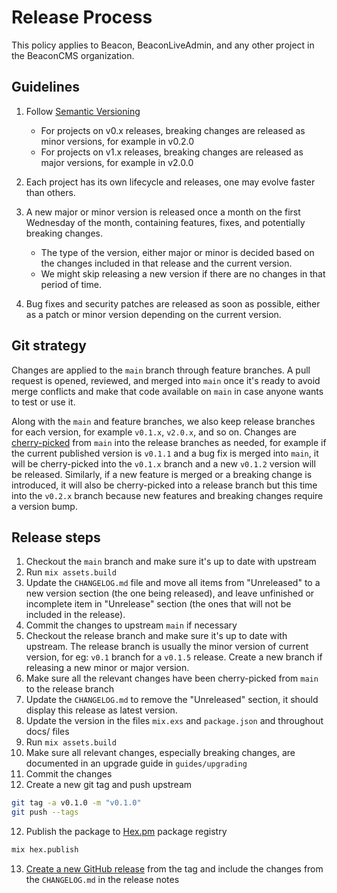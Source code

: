 # Release Process

This policy applies to Beacon, BeaconLiveAdmin, and any other project in the BeaconCMS organization.

## Guidelines

1. Follow [Semantic Versioning](https://semver.org/)

   * For projects on v0.x releases, breaking changes are released as minor versions, for example in v0.2.0
   * For projects on v1.x releases, breaking changes are released as major versions, for example in v2.0.0

2. Each project has its own lifecycle and releases, one may evolve faster than others.

3. A new major or minor version is released once a month on the first Wednesday of the month, containing features, fixes, and potentially breaking changes.

   * The type of the version, either major or minor is decided based on the changes included in that release and the current version.
   * We might skip releasing a new version if there are no changes in that period of time.

5. Bug fixes and security patches are released as soon as possible, either as a patch or minor version depending on the current version.

## Git strategy

Changes are applied to the `main` branch through feature branches. A pull request is opened, reviewed, and merged into `main`
once it's ready to avoid merge conflicts and make that code available on `main` in case anyone wants to test or use it.

Along with the `main` and feature branches, we also keep release branches for each version, for example `v0.1.x`, `v2.0.x`, and so on.
Changes are [cherry-picked](https://github.com/googleapis/repo-automation-bots/tree/main/packages/cherry-pick-bot) from `main` into the release branches as needed, for example if the current published version is `v0.1.1` and
a bug fix is merged into `main`, it will be cherry-picked into the `v0.1.x` branch and a new `v0.1.2` version will be released. Similarly,
if a new feature is merged or a breaking change is introduced, it will also be cherry-picked into a release branch but this time
into the `v0.2.x` branch because new features and breaking changes require a version bump.

## Release steps

1. Checkout the `main` branch and make sure it's up to date with upstream
2. Run `mix assets.build`
3. Update the `CHANGELOG.md` file and move all items from "Unreleased" to a new version section (the one being released),
   and leave unfinished or incomplete item in "Unrelease" section (the ones that will not be included in the release).
5. Commit the changes to upstream `main` if necessary
6. Checkout the release branch and make sure it's up to date with upstream.
   The release branch is usually the minor version of current version, for eg: `v0.1` branch for a `v0.1.5` release.
   Create a new branch if releasing a new minor or major version.
8. Make sure all the relevant changes have been cherry-picked from `main` to the release branch
3. Update the `CHANGELOG.md` to remove the "Unreleased" section, it should display this release as latest version.
7. Update the version in the files `mix.exs` and `package.json` and throughout docs/ files
8. Run `mix assets.build`
9. Make sure all relevant changes, especially breaking changes, are documented in an upgrade guide in `guides/upgrading`
10. Commit the changes
11. Create a new git tag and push upstream

```sh
git tag -a v0.1.0 -m "v0.1.0"
git push --tags
```

12. Publish the package to [Hex.pm](https://hex.pm) package registry

```sh
mix hex.publish
```

13. [Create a new GitHub release](https://github.com/BeaconCMS/beacon/releases/new) from the tag and include the changes from the `CHANGELOG.md` in the release notes
